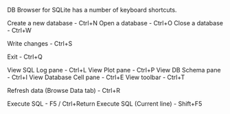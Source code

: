 DB Browser for SQLite has a number of keyboard shortcuts.  

Create a new database - Ctrl+N
Open a database - Ctrl+O
Close a database - Ctrl+W

Write changes - Ctrl+S

Exit - Ctrl+Q

View SQL Log pane - Ctrl+L
View Plot pane - Ctrl+P
View DB Schema pane - Ctrl+I
View Database Cell pane - Ctrl+E
View toolbar - Ctrl+T

Refresh data (Browse Data tab) - Ctrl+R

Execute SQL - F5 / Ctrl+Return
Execute SQL (Current line) - Shift+F5
